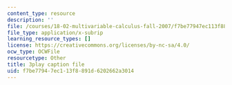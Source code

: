 ```yaml
---
content_type: resource
description: ''
file: /courses/18-02-multivariable-calculus-fall-2007/f7be77947ec113f8891d6202662a3014_44R5HgbrUmc.srt
file_type: application/x-subrip
learning_resource_types: []
license: https://creativecommons.org/licenses/by-nc-sa/4.0/
ocw_type: OCWFile
resourcetype: Other
title: 3play caption file
uid: f7be7794-7ec1-13f8-891d-6202662a3014
---
```

